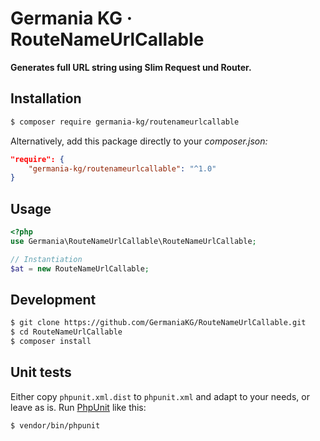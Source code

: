 # Germania KG · RouteNameUrlCallable

**Generates full URL string using Slim Request und Router.**


## Installation

```bash
$ composer require germania-kg/routenameurlcallable
```

Alternatively, add this package directly to your *composer.json:*

```json
"require": {
    "germania-kg/routenameurlcallable": "^1.0"
}
```


## Usage


```php
<?php
use Germania\RouteNameUrlCallable\RouteNameUrlCallable;

// Instantiation
$at = new RouteNameUrlCallable;

```


## Development

```bash
$ git clone https://github.com/GermaniaKG/RouteNameUrlCallable.git
$ cd RouteNameUrlCallable
$ composer install
```


## Unit tests

Either copy `phpunit.xml.dist` to `phpunit.xml` and adapt to your needs, or leave as is. 
Run [PhpUnit](https://phpunit.de/) like this:

```bash
$ vendor/bin/phpunit
```
